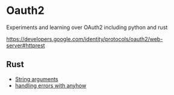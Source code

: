 # Oauth2 

Experiments and learning over OAuth2 including python and rust

https://developers.google.com/identity/protocols/oauth2/web-server#httprest


## Rust

- [String arguments](http://xion.io/post/code/rust-string-args.html)
- [handling errors with anyhow](https://nick.groenen.me/posts/rust-error-handling/)
